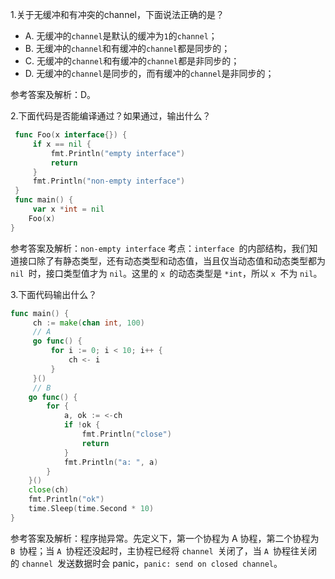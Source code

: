 1.关于无缓冲和有冲突的channel，下面说法正确的是？

- A. 无缓冲的`channel`是默认的缓冲为`1`的`channel`；
- B. 无缓冲的`channel`和有缓冲的`channel`都是同步的；
- C. 无缓冲的`channel`和有缓冲的`channel`都是非同步的；
- D. 无缓冲的`channel`是同步的，而有缓冲的`channel`是非同步的；

参考答案及解析：D。

2.下面代码是否能编译通过？如果通过，输出什么？

```go
 func Foo(x interface{}) {
     if x == nil {
         fmt.Println("empty interface")
         return
     }
     fmt.Println("non-empty interface")
 }
 func main() {
     var x *int = nil
    Foo(x)
}
```

参考答案及解析：`non-empty interface` 考点：`interface `的内部结构，我们知道接口除了有静态类型，还有动态类型和动态值，当且仅当动态值和动态类型都为 `nil `时，接口类型值才为 `nil`。这里的 `x `的动态类型是 `*int`，所以 `x `不为 `nil`。

3.下面代码输出什么？

```go
func main() {
     ch := make(chan int, 100)
     // A
     go func() {              
         for i := 0; i < 10; i++ {
             ch <- i
         }
     }()
     // B
    go func() {
        for {
            a, ok := <-ch
            if !ok {
                fmt.Println("close")
                return
            }
            fmt.Println("a: ", a)
        }
    }()
    close(ch)
    fmt.Println("ok")
    time.Sleep(time.Second * 10)
}
```

参考答案及解析：程序抛异常。先定义下，第一个协程为 A 协程，第二个协程为 `B `协程；当 `A `协程还没起时，主协程已经将 `channel `关闭了，当 `A `协程往关闭的 `channel `发送数据时会 panic，`panic: send on closed channel`。